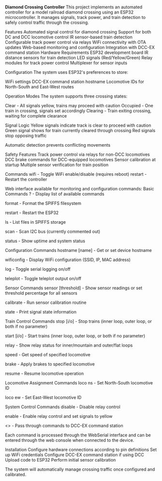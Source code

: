 **Diamond Crossing Controller**
This project implements an automated controller for a model railroad diamond crossing using an ESP32 microcontroller. It manages signals, track power, and train detection to safely control traffic through the crossing.

Features
Automated signal control for diamond crossing
Support for both DC and DCC locomotive control
IR sensor-based train detection
Configurable track power control via relays
WiFi connectivity with OTA updates
Web-based monitoring and configuration
Integration with DCC-EX command station
Hardware Requirements
ESP32 development board
IR distance sensors for train detection
LED signals (Red/Yellow/Green)
Relay modules for track power control
Multiplexer for sensor inputs

Configuration
The system uses ESP32's preferences to store:

WiFi settings
DCC-EX command station hostname
Locomotive IDs for North-South and East-West routes

Operation Modes
The system supports three crossing states:

Clear - All signals yellow, trains may proceed with caution
Occupied - One train in crossing, signals set accordingly
Clearing - Train exiting crossing, waiting for complete clearance

Signal Logic
Yellow signals indicate track is clear to proceed with caution
Green signal shows for train currently cleared through crossing
Red signals stop opposing traffic

Automatic detection prevents conflicting movements

Safety Features
Track power control via relays for non-DCC locomotives
DCC brake commands for DCC-equipped locomotives
Sensor calibration at startup
Multiple sensor verification for train position

Commands
wifi - Toggle WiFi enable/disable (requires reboot)
restart - Restart the controller

Web interface available for monitoring and configuration commands:
Basic Commands
? - Display list of available commands

format - Format the SPIFFS filesystem

restart - Restart the ESP32

ls - List files in SPIFFS storage

scan - Scan I2C bus (currently commented out)

status - Show uptime and system status

Configuration Commands
hostname [name] - Get or set device hostname

wificonfig - Display WiFi configuration (SSID, IP, MAC address)

log - Toggle serial logging on/off

teleplot - Toggle teleplot output on/off

Sensor Commands
sensor [threshold] - Show sensor readings or set threshold percentage for all sensors

calibrate - Run sensor calibration routine

state - Print signal state information

Train Control Commands
stop [i/o] - Stop trains (inner loop, outer loop, or both if no parameter)

start [i/o] - Start trains (inner loop, outer loop, or both if no parameter)

relay - Show relay status for inner/mountain and outer/flat loops

speed <loco> - Get speed of specified locomotive

brake <loco> - Apply brakes to specified locomotive

resume <loco> - Resume locomotive operation

Locomotive Assignment Commands
loco ns <id> - Set North-South locomotive ID

loco ew <id> - Set East-West locomotive ID

System Control Commands
disable - Disable relay control

enable - Enable relay control and set signals to yellow

<> - Pass through commands to DCC-EX command station

Each command is processed through the WebSerial interface and can be entered through the web console when connected to the device.

Installation
Configure hardware connections according to pin definitions
Set up WiFi credentials
Configure DCC-EX command station if using DCC
Upload code to ESP32
Perform initial sensor calibration

The system will automatically manage crossing traffic once configured and calibrated.

